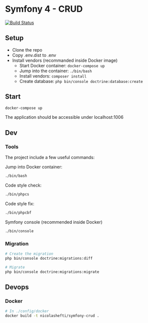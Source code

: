 # Symfony 4 - CRUD

[![Build Status](https://travis-ci.org/nicolashefti/symfony4-crud.svg?branch=master)](https://travis-ci.org/nicolashefti/symfony4-crud)

## Setup

- Clone the repo
- Copy .env.dist to .env
- Install vendors (recommanded inside Docker image)
  - Start Docker container: ```docker-compose up```
  - Jump into the container: ```./bin/bash```
  - Install vendors: ```composer install```
  - Create database: ```php bin/console doctrine:database:create```

## Start

```bash
docker-compose up
```

The application should be accessible under localhost:1006

## Dev

### Tools

The project include a few useful commands:

Jump into Docker container:

```bash
./bin/bash
```

Code style check:

```bash
./bin/phpcs
```

Code style fix:

```bash
./bin/phpcbf
```

Symfony console (recommended inside Docker)

```bash
./bin/console
```

### Migration

```bash
# Create the migration
php bin/console doctrine:migrations:diff

# Migrate
php bin/console doctrine:migrations:migrate
```

## Devops

### Docker

```bash
# In ./config/docker
docker build -t nicolashefti/symfony-crud .
```
